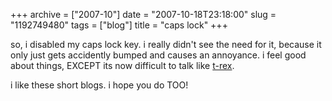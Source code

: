 +++
archive = ["2007-10"]
date = "2007-10-18T23:18:00"
slug = "1192749480"
tags = ["blog"]
title = "caps lock"
+++

so, i disabled my caps lock key. i really didn't see the need for it,
because it only just gets accidently bumped and causes an annoyance.
i feel good about things, EXCEPT its now difficult to talk like
[t-rex][1].

i like these short blogs. i hope you do TOO!

[1]: http://www.qwantz.com

